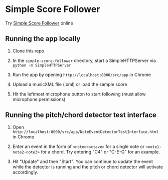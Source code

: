 # Simple Score Follower

Try [Simple Score Follower](https://clairehkc.github.io/simple-score-follower/src/app/) online

## Running the app locally

1) Clone this repo

2) In the `simple-score-follower` directory, start a SimpleHTTPServer via `python -m SimpleHTTPServer`

3) Run the app by opening `http://localhost:8000/src/app` in Chrome

4) Upload a musicXML file (.xml) or load the sample score

5) Hit the leftmost microphone button to start following (must allow microphone permissions)

## Running the pitch/chord detector test interface

1) Open `http://localhost:8000/src/app/NoteEventDetectorTestInterface.html` in Chrome

2) Enter an event in the form of `<note><octave>` for a single note or `<note1-note2-note3>` for a chord. Try entering "C4" or "C-E-G" for an example.

3) Hit "Update" and then "Start". You can continue to update the event while the detector is running and the pitch or chord detector will activate accordingly.
 
